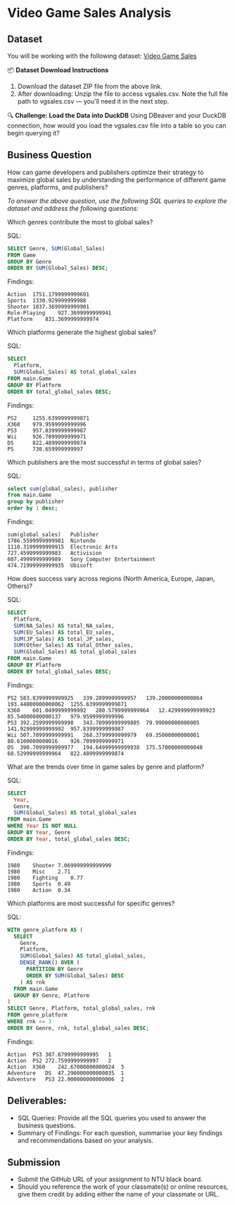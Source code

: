 # Video Game Sales Analysis

## Dataset

You will be working with the following dataset: [Video Game Sales](https://www.kaggle.com/datasets/gregorut/videogamesales?resource=download)

📦 **Dataset Download Instructions**
1. Download the dataset ZIP file from the above link.
2. After downloading: Unzip the file to access vgsales.csv. Note the full file path to vgsales.csv — you'll need it in the next step.

🔍 **Challenge: Load the Data into DuckDB**
Using DBeaver and your DuckDB connection, how would you load the vgsales.csv file into a table so you can begin querying it?

## Business Question
How can game developers and publishers optimize their strategy to maximize global sales by understanding the performance of different game genres, platforms, and publishers?

*To answer the above question, use the following SQL queries to explore the dataset and address the following questions:*

Which genres contribute the most to global sales?

SQL:
```sql
SELECT Genre, SUM(Global_Sales)
FROM Game
GROUP BY Genre
ORDER BY SUM(Global_Sales) DESC;
```
Findings:
```findings
Action	1751.1799999999691
Sports	1330.929999999988
Shooter	1037.3699999999901
Role-Playing	927.3699999999941
Platform	831.3699999999974
```
Which platforms generate the highest global sales?

SQL:
```sql
SELECT
  Platform,
  SUM(Global_Sales) AS total_global_sales
FROM main.Game
GROUP BY Platform
ORDER BY total_global_sales DESC;
```
Findings:
```findings
PS2	    1255.6399999999871
X360	979.9599999999996
PS3	    957.8399999999987
Wii	    926.7099999999971
DS	    822.4899999999874
PS	    730.659999999997
```
Which publishers are the most successful in terms of global sales?

SQL:
```sql
select sum(global_sales), publisher
from main.Game
group by publisher  
order by 1 desc;
```
Findings:
```findings
sum(global_sales)	Publisher
1786.5599999999981	Nintendo
1110.3199999999915	Electronic Arts
727.4599999999983	Activision
607.4999999999989	Sony Computer Entertainment
474.71999999999935	Ubisoft
```
How does success vary across regions (North America, Europe, Japan, Others)?

SQL:
```sql
SELECT
  Platform,
  SUM(NA_Sales) AS total_NA_sales,
  SUM(EU_Sales) AS total_EU_sales,
  SUM(JP_Sales) AS total_JP_sales,
  SUM(Other_Sales) AS total_Other_sales,
  SUM(Global_Sales) AS total_global_sales
FROM main.Game
GROUP BY Platform
ORDER BY total_global_sales DESC;
```
Findings:
```findings
PS2	583.8399999999925	339.2899999999957	139.20000000000064	193.44000000000062	1255.6399999999871
X360	601.0499999999992	280.5799999999964	12.429999999999923	85.54000000000137	979.9599999999996
PS3	392.2599999999998	343.70999999999805	79.99000000000005	141.92999999999992	957.8399999999987
Wii	507.7099999999991	268.3799999999979	69.35000000000001	80.6100000000016	926.7099999999971
DS	390.7099999999977	194.64999999999938	175.57000000000048	60.52999999999964	822.4899999999874
```
What are the trends over time in game sales by genre and platform?

SQL:
```sql
SELECT
  Year,
  Genre,
  SUM(Global_Sales) AS total_global_sales
FROM main.Game
WHERE Year IS NOT NULL
GROUP BY Year, Genre
ORDER BY Year, total_global_sales DESC;
```
Findings:
```findings
1980	Shooter	7.069999999999999
1980	Misc	2.71
1980	Fighting	0.77
1980	Sports	0.49
1980	Action	0.34
```
Which platforms are most successful for specific genres?

SQL:
```sql
WITH genre_platform AS (
  SELECT
    Genre,
    Platform,
    SUM(Global_Sales) AS total_global_sales,
    DENSE_RANK() OVER (
      PARTITION BY Genre
      ORDER BY SUM(Global_Sales) DESC
    ) AS rnk
  FROM main.Game
  GROUP BY Genre, Platform
)
SELECT Genre, Platform, total_global_sales, rnk
FROM genre_platform
WHERE rnk <= 3
ORDER BY Genre, rnk, total_global_sales DESC;
```
Findings:
```findings
Action	PS3	307.8799999999995	1
Action	PS2	272.7599999999997	2
Action	X360	242.67000000000024	3
Adventure	DS	47.290000000000035	1
Adventure	PS3	22.900000000000006	2
```
## Deliverables:
- SQL Queries: Provide all the SQL queries you used to answer the business questions.
- Summary of Findings: For each question, summarise your key findings and recommendations based on your analysis.

## Submission

- Submit the GitHub URL of your assignment to NTU black board.
- Should you reference the work of your classmate(s) or online resources, give them credit by adding either the name of your classmate or URL.
